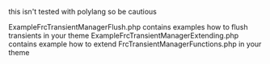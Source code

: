 this isn't tested with polylang so be cautious

ExampleFrcTransientManagerFlush.php contains examples how to flush transients in your theme
ExampleFrcTransientManagerExtending.php contains example how to extend FrcTransientManagerFunctions.php in your theme
